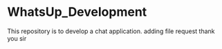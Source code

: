 # WhatsUp_Development
This repository is to develop a chat application.
adding file request
thank you sir
